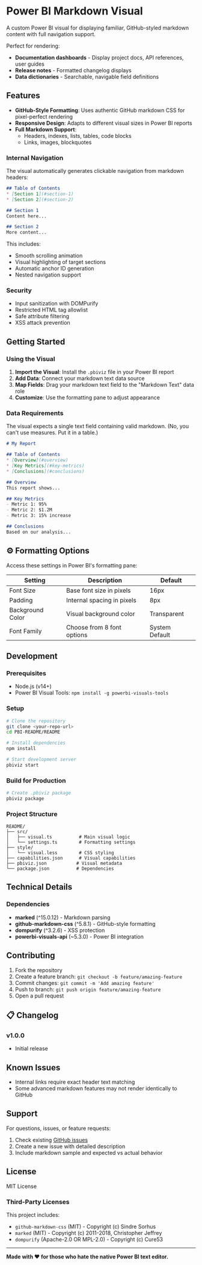 # Power BI Markdown Visual

A custom Power BI visual for displaying familiar, GitHub-styled markdown content with full navigation support.

Perfect for rendering:
- **Documentation dashboards** - Display project docs, API references, user guides
- **Release notes** - Formatted changelog displays
- **Data dictionaries** - Searchable, navigable field definitions

## Features

- **GitHub-Style Formatting**: Uses authentic GitHub markdown CSS for pixel-perfect rendering
- **Responsive Design**: Adapts to different visual sizes in Power BI reports
- **Full Markdown Support**: 
  - Headers, indexes, lists, tables, code blocks
  - Links, images, blockquotes

### Internal Navigation

The visual automatically generates clickable navigation from markdown headers:

```markdown
## Table of Contents
* [Section 1](#section-1)
* [Section 2](#section-2)

## Section 1
Content here...

## Section 2
More content...
```

This includes:
- Smooth scrolling animation
- Visual highlighting of target sections
- Automatic anchor ID generation
- Nested navigation support

### Security

- Input sanitization with DOMPurify
- Restricted HTML tag allowlist
- Safe attribute filtering
- XSS attack prevention

## Getting Started

### Using the Visual

1. **Import the Visual**: Install the `.pbiviz` file in your Power BI report
2. **Add Data**: Connect your markdown text data source
3. **Map Fields**: Drag your markdown text field to the "Markdown Text" data role
4. **Customize**: Use the formatting pane to adjust appearance

### Data Requirements

The visual expects a single text field containing valid markdown. (No, you can't use measures. Put it in a table.)

```markdown
# My Report

## Table of Contents
* [Overview](#overview)
* [Key Metrics](#key-metrics)
* [Conclusions](#conclusions)

## Overview
This report shows...

## Key Metrics
- Metric 1: 95%
- Metric 2: $1.2M
- Metric 3: 15% increase

## Conclusions
Based on our analysis...
```

## ⚙️ Formatting Options

Access these settings in Power BI's formatting pane:

| Setting | Description | Default |
|---------|-------------|---------|
| Font Size | Base font size in pixels | 16px |
| Padding | Internal spacing in pixels | 8px |
| Background Color | Visual background color | Transparent |
| Font Family | Choose from 8 font options | System Default |

## Development

### Prerequisites

- Node.js (v14+)
- Power BI Visual Tools: `npm install -g powerbi-visuals-tools`

### Setup

```bash
# Clone the repository
git clone <your-repo-url>
cd PBI-README/README

# Install dependencies
npm install

# Start development server
pbiviz start
```

### Build for Production

```bash
# Create .pbiviz package
pbiviz package
```

### Project Structure

```
README/
├── src/
│   ├── visual.ts          # Main visual logic
│   └── settings.ts        # Formatting settings
├── style/
│   └── visual.less        # CSS styling
├── capabilities.json      # Visual capabilities
├── pbiviz.json           # Visual metadata
└── package.json          # Dependencies
```

## Technical Details

### Dependencies

- **marked** (^15.0.12) - Markdown parsing
- **github-markdown-css** (^5.8.1) - GitHub-style formatting
- **dompurify** (^3.2.6) - XSS protection
- **powerbi-visuals-api** (~5.3.0) - Power BI integration

## Contributing

1. Fork the repository
2. Create a feature branch: `git checkout -b feature/amazing-feature`
3. Commit changes: `git commit -m 'Add amazing feature'`
4. Push to branch: `git push origin feature/amazing-feature`
5. Open a pull request

## 📋 Changelog

### v1.0.0
- Initial release

## Known Issues

- Internal links require exact header text matching
- Some advanced markdown features may not render identically to GitHub

## Support

For questions, issues, or feature requests:
1. Check existing [GitHub issues](../../issues)
2. Create a new issue with detailed description
3. Include markdown sample and expected vs actual behavior

## License

MIT License

### Third-Party Licenses

This project includes:
- `github-markdown-css` (MIT) - Copyright (c) Sindre Sorhus
- `marked` (MIT) - Copyright (c) 2011-2018, Christopher Jeffrey
- `dompurify` (Apache-2.0 OR MPL-2.0) - Copyright (c) Cure53

---

**Made with ❤️ for those who hate the native Power BI text editor.** 